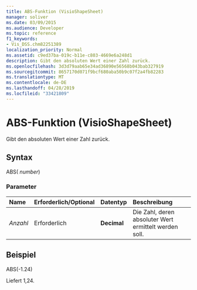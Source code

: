 ```yaml
---
title: ABS-Funktion (VisioShapeSheet)
manager: soliver
ms.date: 03/09/2015
ms.audience: Developer
ms.topic: reference
f1_keywords:
- Vis_DSS.chm82251389
localization_priority: Normal
ms.assetid: c9ed37ba-019c-b11e-c803-4669e6a248d1
description: Gibt den absoluten Wert einer Zahl zurück.
ms.openlocfilehash: 3d3d79aab65e34ad36890e56568b043bab327919
ms.sourcegitcommit: 8657170d071f9bcf680aba50b9c07f2a4fb82283
ms.translationtype: MT
ms.contentlocale: de-DE
ms.lasthandoff: 04/28/2019
ms.locfileid: "33421809"
---
```

# <a name="abs-function-visioshapesheet"></a>ABS-Funktion (VisioShapeSheet)

Gibt den absoluten Wert einer Zahl zurück.
  
## <a name="syntax"></a>Syntax

ABS( *number*) 
  
### <a name="parameters"></a>Parameter

|**Name**|**Erforderlich/Optional**|**Datentyp**|**Beschreibung**|
|:-----|:-----|:-----|:-----|
| _Anzahl_ <br/> |Erforderlich  <br/> |**Decimal** <br/> |Die Zahl, deren absoluter Wert ermittelt werden soll.  <br/> |
   
## <a name="example"></a>Beispiel

ABS(-1.24) 
  
Liefert 1,24.
  

